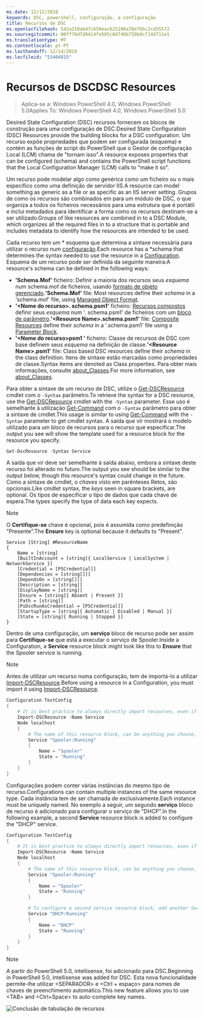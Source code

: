 ```yaml
---
ms.date: 12/12/2018
keywords: DSC, powershell, configuração, a configuração
title: Recursos de DSC
ms.openlocfilehash: 542a210ab47c650eac625108a78e76bc2cd55572
ms.sourcegitcommit: 00ff76d7d9414fe585c04740b739b9cf14d711e1
ms.translationtype: MT
ms.contentlocale: pt-PT
ms.lasthandoff: 12/14/2018
ms.locfileid: "53404815"
---
```

# <a name="dsc-resources"></a><span data-ttu-id="b8483-103">Recursos de DSC</span><span class="sxs-lookup"><span data-stu-id="b8483-103">DSC Resources</span></span>

><span data-ttu-id="b8483-104">Aplica-se a: Windows PowerShell 4.0, Windows PowerShell 5.0</span><span class="sxs-lookup"><span data-stu-id="b8483-104">Applies To: Windows PowerShell 4.0, Windows PowerShell 5.0</span></span>

<span data-ttu-id="b8483-105">Desired State Configuration (DSC) recursos fornecem os blocos de construção para uma configuração de DSC.</span><span class="sxs-lookup"><span data-stu-id="b8483-105">Desired State Configuration (DSC) Resources provide the building blocks for a DSC configuration.</span></span> <span data-ttu-id="b8483-106">Um recurso expõe propriedades que podem ser configurada (esquema) e contém as funções de script do PowerShell que o Gestor de configuração Local (LCM) chama de "tornam isso".</span><span class="sxs-lookup"><span data-stu-id="b8483-106">A resource exposes properties that can be configured (schema) and contains the PowerShell script functions that the Local Configuration Manager (LCM) calls to "make it so".</span></span>

<span data-ttu-id="b8483-107">Um recurso pode modelar algo como genérica como um ficheiro ou o mais específico como uma definição de servidor IIS.</span><span class="sxs-lookup"><span data-stu-id="b8483-107">A resource can model something as generic as a file or as specific as an IIS server setting.</span></span>  <span data-ttu-id="b8483-108">Grupos de como os recursos são combinados em para um módulo de DSC, o que organiza a todos os ficheiros necessários para uma estrutura que é portátil e inclui metadados para identificar a forma como os recursos destinam-se a ser utilizado.</span><span class="sxs-lookup"><span data-stu-id="b8483-108">Groups of like resources are combined in to a DSC Module, which organizes all the required files in to a structure that is portable and includes metadata to identify how the resources are intended to be used.</span></span>

<span data-ttu-id="b8483-109">Cada recurso tem um \* esquema que determina a sintaxe necessária para utilizar o recurso num [configuração](../configurations/configurations.md).</span><span class="sxs-lookup"><span data-stu-id="b8483-109">Each resource has a \*schema that determines the syntax needed to use the resource in a [Configuration](../configurations/configurations.md).</span></span> <span data-ttu-id="b8483-110">Esquema de um recurso pode ser definida da seguinte maneira:</span><span class="sxs-lookup"><span data-stu-id="b8483-110">A resource's schema can be defined in the following ways:</span></span>

- <span data-ttu-id="b8483-111">**'Schema.Mof'** ficheiro: Definir a maioria dos recursos seus *esquema* num schema.mof de ficheiros, usando [formato de objeto gerenciado](/windows/desktop/wmisdk/managed-object-format--mof-).</span><span class="sxs-lookup"><span data-stu-id="b8483-111">**'Schema.Mof'** file: Most resources define their *schema* in a 'schema.mof' file, using [Managed Object Format](/windows/desktop/wmisdk/managed-object-format--mof-).</span></span>
- <span data-ttu-id="b8483-112">**'\<Nome do recurso\>. schema.psm1'** ficheiro: [Recursos compostos](../configurations/compositeConfigs.md) definir seus *esquema* num '<ResourceName>. schema.psm1' de ficheiros com um [bloco de parâmetro](/powershell/module/microsoft.powershell.core/about/about_functions?view=powershell-6#functions-with-parameters).</span><span class="sxs-lookup"><span data-stu-id="b8483-112">**'\<Resource Name\>.schema.psm1'** file: [Composite Resources](../configurations/compositeConfigs.md) define their *schema* in a '<ResourceName>.schema.psm1' file using a [Parameter Block](/powershell/module/microsoft.powershell.core/about/about_functions?view=powershell-6#functions-with-parameters).</span></span>
- <span data-ttu-id="b8483-113">**'\<Nome do recurso\>psm1 '** ficheiro: Classe de recursos de DSC com base definem seus *esquema* na definição de classe.</span><span class="sxs-lookup"><span data-stu-id="b8483-113">**'\<Resource Name\>.psm1'** file: Class based DSC resources define their *schema* in the class definition.</span></span> <span data-ttu-id="b8483-114">Itens de sintaxe estão marcadas como propriedades de classe.</span><span class="sxs-lookup"><span data-stu-id="b8483-114">Syntax items are denoted as Class properties.</span></span> <span data-ttu-id="b8483-115">Para obter mais informações, consulte [about_Classes](/powershell/module/psdesiredstateconfiguration/about/about_classes_and_dsc).</span><span class="sxs-lookup"><span data-stu-id="b8483-115">For more information, see [about_Classes](/powershell/module/psdesiredstateconfiguration/about/about_classes_and_dsc).</span></span>

<span data-ttu-id="b8483-116">Para obter a sintaxe de um recurso de DSC, utilize o [Get-DSCResource](/powershell/module/PSDesiredStateConfiguration/Get-DscResource) cmdlet com o `-Syntax` parâmetro.</span><span class="sxs-lookup"><span data-stu-id="b8483-116">To retrieve the syntax for a DSC resource, use the [Get-DSCResource](/powershell/module/PSDesiredStateConfiguration/Get-DscResource) cmdlet with the `-Syntax` parameter.</span></span> <span data-ttu-id="b8483-117">Esse uso é semelhante à utilização [Get-Command](/powershell/module/microsoft.powershell.core/get-command) com o `-Syntax` parâmetro para obter a sintaxe de cmdlet.</span><span class="sxs-lookup"><span data-stu-id="b8483-117">This usage is similar to using [Get-Command](/powershell/module/microsoft.powershell.core/get-command) with the `-Syntax` parameter to get cmdlet syntax.</span></span> <span data-ttu-id="b8483-118">A saída que vir mostrará o modelo utilizado para um bloco de recursos para o recurso que especificar.</span><span class="sxs-lookup"><span data-stu-id="b8483-118">The output you see will show the template used for a resource block for the resource you specify.</span></span>

```powershell
Get-DscResource -Syntax Service
```

<span data-ttu-id="b8483-119">A saída que vir deve ser semelhante à saída abaixo, embora a sintaxe deste recurso foi alterado no futuro.</span><span class="sxs-lookup"><span data-stu-id="b8483-119">The output you see should be similar to the output below, though this resource's syntax could change in the future.</span></span> <span data-ttu-id="b8483-120">Como a sintaxe de cmdlet, o *chaves* visto em parênteses Retos, são opcionais.</span><span class="sxs-lookup"><span data-stu-id="b8483-120">Like cmdlet syntax, the *keys* seen in square brackets, are optional.</span></span> <span data-ttu-id="b8483-121">Os tipos de especificar o tipo de dados que cada chave de espera.</span><span class="sxs-lookup"><span data-stu-id="b8483-121">The types specify the type of data each key expects.</span></span>

> [!NOTE]
> <span data-ttu-id="b8483-122">O **Certifique-se** chave é opcional, pois é assumida como predefinição "Presente".</span><span class="sxs-lookup"><span data-stu-id="b8483-122">The **Ensure** key is optional because it defaults to "Present".</span></span>

```output
Service [String] #ResourceName
{
    Name = [string]
    [BuiltInAccount = [string]{ LocalService | LocalSystem | NetworkService }]
    [Credential = [PSCredential]]
    [Dependencies = [string[]]]
    [DependsOn = [string[]]]
    [Description = [string]]
    [DisplayName = [string]]
    [Ensure = [string]{ Absent | Present }]
    [Path = [string]]
    [PsDscRunAsCredential = [PSCredential]]
    [StartupType = [string]{ Automatic | Disabled | Manual }]
    [State = [string]{ Running | Stopped }]
}
```

<span data-ttu-id="b8483-123">Dentro de uma configuração, um **serviço** bloco de recurso pode ser assim para **Certifique-se** que está a executar o serviço de Spooler.</span><span class="sxs-lookup"><span data-stu-id="b8483-123">Inside a Configuration, a **Service** resource block might look like this to **Ensure** that the Spooler service is running.</span></span>

> [!NOTE]
> <span data-ttu-id="b8483-124">Antes de utilizar um recurso numa configuração, tem de importá-lo a utilizar [Import-DSCResource](../configurations/import-dscresource.md).</span><span class="sxs-lookup"><span data-stu-id="b8483-124">Before using a resource in a Configuration, you must import it using [Import-DSCResource](../configurations/import-dscresource.md).</span></span>

```powershell
Configuration TestConfig
{
    # It is best practice to always directly import resources, even if the resource is a built-in resource.
    Import-DSCResource -Name Service
    Node localhost
    {
        # The name of this resource block, can be anything you choose, as long as it is of type [String] as indicated by the schema.
        Service "Spooler:Running"
        {
            Name = "Spooler"
            State = "Running"
        }
    }
}
```

<span data-ttu-id="b8483-125">Configurações podem conter várias instâncias do mesmo tipo de recurso.</span><span class="sxs-lookup"><span data-stu-id="b8483-125">Configurations can contain multiple instances of the same resource type.</span></span> <span data-ttu-id="b8483-126">Cada instância tem de ser chamada de exclusivamente.</span><span class="sxs-lookup"><span data-stu-id="b8483-126">Each instance must be uniquely named.</span></span> <span data-ttu-id="b8483-127">No exemplo a seguir, um segundo **serviço** bloco de recurso é adicionado para configurar o serviço de "DHCP".</span><span class="sxs-lookup"><span data-stu-id="b8483-127">In the following example, a second **Service** resource block is added to configure the "DHCP" service.</span></span>

```powershell
Configuration TestConfig
{
    # It is best practice to always directly import resources, even if the resource is a built-in resource.
    Import-DSCResource -Name Service
    Node localhost
    {
        # The name of this resource block, can be anything you choose, as long as it is of type [String] as indicated by the schema.
        Service "Spooler:Running"
        {
            Name = "Spooler"
            State = "Running"
        }

        # To configure a second service resource block, add another Service resource block and use a unique name.
        Service "DHCP:Running"
        {
            Name = "DHCP"
            State = "Running"
        }
    }
}
```

> [!NOTE]
> <span data-ttu-id="b8483-128">A partir do PowerShell 5.0, intellisense, foi adicionado para DSC.</span><span class="sxs-lookup"><span data-stu-id="b8483-128">Beginning in PowerShell 5.0, intellisense was added for DSC.</span></span> <span data-ttu-id="b8483-129">Esta nova funcionalidade permite-lhe utilizar \<SEPARADOR\> e \<Ctrl + espaço\> para nomes de chaves de preenchimento automático.</span><span class="sxs-lookup"><span data-stu-id="b8483-129">This new feature allows you to use \<TAB\> and \<Ctrl+Space\> to auto-complete key names.</span></span>

![Conclusão de tabulação de recursos](/media/resource-tabcompletion.png)
